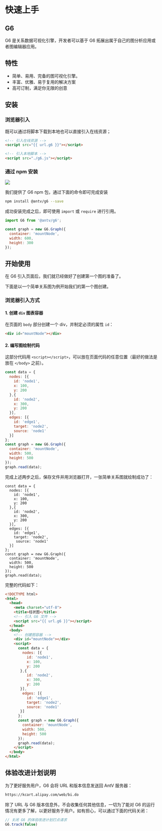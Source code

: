 <!--
index: 0
title: 快速上手
resource:
  jsFiles:
    - ${url.g6}
-->

# 快速上手

## G6

G6 是关系数据可视化引擎，开发者可以基于 G6 拓展出属于自己的图分析应用或者图编辑器应用。

## 特性

- 简单、易用、完备的图可视化引擎。
- 丰富、优雅、易于复用的解决方案
- 高可订制，满足你无限的创意

## 安装

### 浏览器引入

既可以通过将脚本下载到本地也可以直接引入在线资源；


```html
<!-- 引入在线资源 -->
<script src="{{ url.g6 }}"></script>
```

```html
<!-- 引入本地脚本 -->
<script src="./g6.js"></script>
```

### 通过 npm 安装

<a href="https://www.npmjs.com/package/@antv/g6" target="_blank"><img src="https://img.shields.io/npm/v/@antv/g6.svg?style=flat-square"></a>

我们提供了 G6 npm 包，通过下面的命令即可完成安装

```bash
npm install @antv/g6 --save
```
成功安装完成之后，即可使用 `import` 或 `require` 进行引用。

```js
import G6 from '@antv/g6';

const graph = new G6.Graph({
  container: 'mountNode',
  width: 600,
  height: 300
});
```

## 开始使用

在 G6 引入页面后，我们就已经做好了创建第一个图的准备了。

下面是以一个简单关系图为例开始我们的第一个图创建。

### 浏览器引入方式

#### 1. 创建 `div` 图表容器

在页面的 `body` 部分创建一个 div，并制定必须的属性 `id`：

```html
<div id="mountNode"></div>
```

#### 2. 编写图绘制代码

这部分代码用 `<script></script>`，可以放在页面代码的任意位置（最好的做法是放在 `</body>` 之前）。

```js
const data = {
  nodes: [{
    id: 'node1',
    x: 100,
    y: 200
  },{
    id: 'node2',
    x: 300,
    y: 200
  }],
  edges: [{
    id: 'edge1',
    target: 'node2',
    source: 'node1'
  }]
};
const graph = new G6.Graph({
  container: 'mountNode',
  width: 500,
  height: 500
});
graph.read(data);
```

完成上述两步之后，保存文件并用浏览器打开，一张简单关系图就绘制成功了：

<div id="mountNode"></div>

```js-
const data = {
  nodes: [{
    id: 'node1',
    x: 100,
    y: 200
  },{
    id: 'node2',
    x: 300,
    y: 200
  }],
  edges: [{
    id: 'edge1',
    target: 'node2',
     source: 'node1'
  }]
};
const graph = new G6.Graph({
  container: 'mountNode',
  width: 500,
  height: 500
});
graph.read(data);
```

完整的代码如下：

```html
<!DOCTYPE html>
<html>
  <head>
    <meta charset="utf-8">
    <title>柱状图</title>
    <!-- 引入 G6 文件 -->
    <script src="{{ url.g6 }}"></script>
  </head>
  <body>
    <!-- 创建图容器 -->
    <div id="mountNode"></div>
    <script>
      const data = {
        nodes: [{
          id: 'node1',
          x: 100,
          y: 200
       },{
          id: 'node2',
          x: 300,
          y: 200
       }],
        edges: [{
          id: 'edge1',
          target: 'node2',
          source: 'node1'
       }]
      };
      const graph = new G6.Graph({
        container: 'mountNode',
        width: 500,
        height: 500
      });
      graph.read(data);
    </script>
  </body>
</html>
```

## 体验改进计划说明

为了更好服务用户，G6 会将 URL 和版本信息发送回 AntV 服务器：

```html
https://kcart.alipay.com/web/bi.do
```

除了 URL 与 G6 版本信息外，不会收集任何其他信息，一切为了能对 G6 的运行情况有更多了解，以更好服务于用户。如有担心，可以通过下面的代码关闭：

```js
// 关闭 G6 的体验改进计划打点请求
G6.track(false)
```
